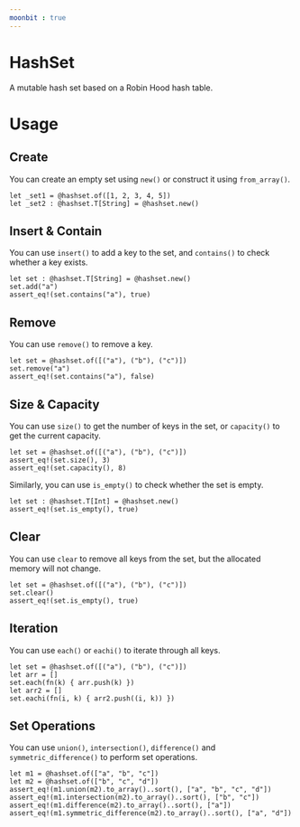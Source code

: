 ```yaml
---
moonbit : true
---
```


# HashSet

A mutable hash set based on a Robin Hood hash table.

# Usage

## Create

You can create an empty set using `new()` or construct it using `from_array()`.

```moonbit
let _set1 = @hashset.of([1, 2, 3, 4, 5])
let _set2 : @hashset.T[String] = @hashset.new()
```

## Insert & Contain

You can use `insert()` to add a key to the set, and `contains()` to check whether a key exists.

```moonbit
let set : @hashset.T[String] = @hashset.new()
set.add("a")
assert_eq!(set.contains("a"), true)
```

## Remove

You can use `remove()` to remove a key.

```moonbit
let set = @hashset.of([("a"), ("b"), ("c")])
set.remove("a")
assert_eq!(set.contains("a"), false)
```

## Size & Capacity

You can use `size()` to get the number of keys in the set, or `capacity()` to get the current capacity.

```moonbit
let set = @hashset.of([("a"), ("b"), ("c")])
assert_eq!(set.size(), 3)
assert_eq!(set.capacity(), 8)
```

Similarly, you can use `is_empty()` to check whether the set is empty.

```moonbit
let set : @hashset.T[Int] = @hashset.new()
assert_eq!(set.is_empty(), true)
```

## Clear

You can use `clear` to remove all keys from the set, but the allocated memory will not change.

```moonbit
let set = @hashset.of([("a"), ("b"), ("c")])
set.clear()
assert_eq!(set.is_empty(), true)
```

## Iteration

You can use `each()` or `eachi()` to iterate through all keys.

```moonbit
let set = @hashset.of([("a"), ("b"), ("c")])
let arr = []
set.each(fn(k) { arr.push(k) })
let arr2 = []
set.eachi(fn(i, k) { arr2.push((i, k)) })
```

## Set Operations

You can use `union()`, `intersection()`, `difference()` and `symmetric_difference()` to perform set operations.

```moonbit
let m1 = @hashset.of(["a", "b", "c"])
let m2 = @hashset.of(["b", "c", "d"])
assert_eq!(m1.union(m2).to_array()..sort(), ["a", "b", "c", "d"])
assert_eq!(m1.intersection(m2).to_array()..sort(), ["b", "c"])
assert_eq!(m1.difference(m2).to_array()..sort(), ["a"])
assert_eq!(m1.symmetric_difference(m2).to_array()..sort(), ["a", "d"])
```

